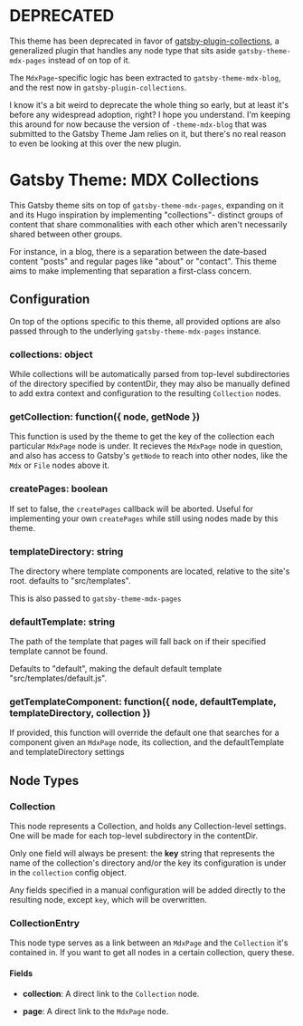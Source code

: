 # DEPRECATED

This theme has been deprecated in favor of
[gatsby-plugin-collections](https://github.com/rogermparent/gatsby-plugin-collections),
a generalized plugin that handles any node type that sits aside
`gatsby-theme-mdx-pages` instead of on top of it.

The `MdxPage`-specific logic has been extracted to `gatsby-theme-mdx-blog`, and
the rest now in `gatsby-plugin-collections`.

I know it's a bit weird to deprecate the whole thing so early, but at least it's
before any widespread adoption, right? I hope you understand. I'm keeping this
around for now because the version of `-theme-mdx-blog` that was submitted to the Gatsby
Theme Jam relies on it, but there's no real reason to even be looking at this
over the new plugin.

# Gatsby Theme: MDX Collections

This Gatsby theme sits on top of `gatsby-theme-mdx-pages`, expanding on it and
its Hugo inspiration by implementing "collections"- distinct groups of content
that share commonalities with each other which aren't necessarily shared between
other groups.

For instance, in a blog, there is a separation between the date-based content
"posts" and regular pages like "about" or "contact". This theme aims to make
implementing that separation a first-class concern.

## Configuration

On top of the options specific to this theme, all provided options are also
passed through to the underlying `gatsby-theme-mdx-pages` instance.

### collections: object

While collections will be automatically parsed from top-level subdirectories of
the directory specified by contentDir, they may also be manually defined to add
extra context and configuration to the resulting `Collection` nodes.

### getCollection: function({ node, getNode })

This function is used by the theme to get the key of the collection each
particular `MdxPage` node is under. It recieves the `MdxPage` node in question,
and also has access to Gatsby's `getNode` to reach into other nodes, like the
`Mdx` or `File` nodes above it.

### createPages: boolean

If set to false, the `createPages` callback will be aborted. Useful for
implementing your own `createPages` while still using nodes made by this theme.

### templateDirectory: string

The directory where template components are located, relative to the site's
root. defaults to "src/templates".

This is also passed to `gatsby-theme-mdx-pages`

### defaultTemplate: string

The path of the template that pages will fall back on if their specified
template cannot be found.

Defaults to "default", making the default default template
"src/templates/default.js".

### getTemplateComponent: function({ node, defaultTemplate, templateDirectory, collection })

If provided, this function will override the default one that searches for a
component given an `MdxPage` node, its collection, and the defaultTemplate and
templateDirectory settings

## Node Types

### Collection

This node represents a Collection, and holds any Collection-level settings.  
One will be made for each top-level subdirectory in the contentDir.

Only one field will always be present: the **key** string that represents the 
name of the collection's directory and/or the key its configuration is under in 
the `collection` config object.

Any fields specified in a manual configuration will be added directly to the
resulting node, except `key`, which will be overwritten.

### CollectionEntry

This node type serves as a link between an `MdxPage` and the `Collection` it's
contained in. If you want to get all nodes in a certain collection, query these.

#### Fields

- **collection**: A direct link to the `Collection` node.

- **page**: A direct link to the `MdxPage` node.
